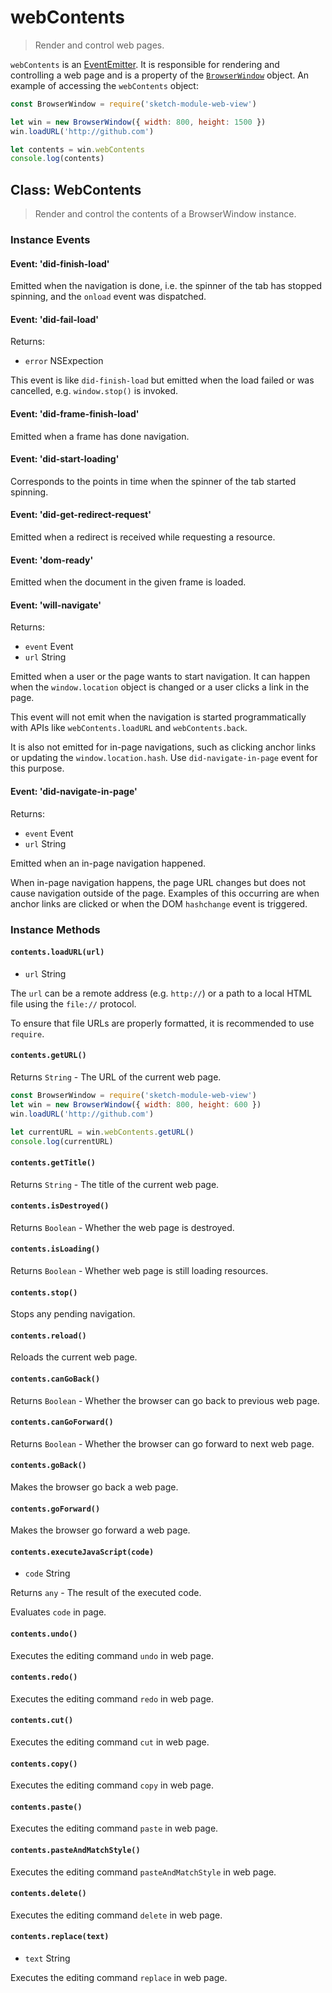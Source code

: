 # webContents

> Render and control web pages.

`webContents` is an [EventEmitter](https://nodejs.org/api/events.html#events_class_eventemitter). It is responsible for rendering and controlling a web page and is a property of the [`BrowserWindow`](browser-window.md) object. An example of accessing the `webContents` object:

```javascript
const BrowserWindow = require('sketch-module-web-view')

let win = new BrowserWindow({ width: 800, height: 1500 })
win.loadURL('http://github.com')

let contents = win.webContents
console.log(contents)
```

## Class: WebContents

> Render and control the contents of a BrowserWindow instance.

### Instance Events

#### Event: 'did-finish-load'

Emitted when the navigation is done, i.e. the spinner of the tab has stopped spinning, and the `onload` event was dispatched.

#### Event: 'did-fail-load'

Returns:

* `error` NSExpection

This event is like `did-finish-load` but emitted when the load failed or was cancelled, e.g. `window.stop()` is invoked.

#### Event: 'did-frame-finish-load'

Emitted when a frame has done navigation.

#### Event: 'did-start-loading'

Corresponds to the points in time when the spinner of the tab started spinning.

#### Event: 'did-get-redirect-request'

Emitted when a redirect is received while requesting a resource.

#### Event: 'dom-ready'

Emitted when the document in the given frame is loaded.

#### Event: 'will-navigate'

Returns:

* `event` Event
* `url` String

Emitted when a user or the page wants to start navigation. It can happen when the `window.location` object is changed or a user clicks a link in the page.

This event will not emit when the navigation is started programmatically with APIs like `webContents.loadURL` and `webContents.back`.

It is also not emitted for in-page navigations, such as clicking anchor links or updating the `window.location.hash`. Use `did-navigate-in-page` event for this purpose.

#### Event: 'did-navigate-in-page'

Returns:

* `event` Event
* `url` String

Emitted when an in-page navigation happened.

When in-page navigation happens, the page URL changes but does not cause navigation outside of the page. Examples of this occurring are when anchor links are clicked or when the DOM `hashchange` event is triggered.

### Instance Methods

#### `contents.loadURL(url)`

* `url` String

The `url` can be a remote address (e.g. `http://`) or a path to a local HTML file using the `file://` protocol.

To ensure that file URLs are properly formatted, it is recommended to use `require`.

#### `contents.getURL()`

Returns `String` - The URL of the current web page.

```javascript
const BrowserWindow = require('sketch-module-web-view')
let win = new BrowserWindow({ width: 800, height: 600 })
win.loadURL('http://github.com')

let currentURL = win.webContents.getURL()
console.log(currentURL)
```

#### `contents.getTitle()`

Returns `String` - The title of the current web page.

#### `contents.isDestroyed()`

Returns `Boolean` - Whether the web page is destroyed.

#### `contents.isLoading()`

Returns `Boolean` - Whether web page is still loading resources.

#### `contents.stop()`

Stops any pending navigation.

#### `contents.reload()`

Reloads the current web page.

#### `contents.canGoBack()`

Returns `Boolean` - Whether the browser can go back to previous web page.

#### `contents.canGoForward()`

Returns `Boolean` - Whether the browser can go forward to next web page.

#### `contents.goBack()`

Makes the browser go back a web page.

#### `contents.goForward()`

Makes the browser go forward a web page.

#### `contents.executeJavaScript(code)`

* `code` String

Returns `any` - The result of the executed code.

Evaluates `code` in page.

#### `contents.undo()`

Executes the editing command `undo` in web page.

#### `contents.redo()`

Executes the editing command `redo` in web page.

#### `contents.cut()`

Executes the editing command `cut` in web page.

#### `contents.copy()`

Executes the editing command `copy` in web page.

#### `contents.paste()`

Executes the editing command `paste` in web page.

#### `contents.pasteAndMatchStyle()`

Executes the editing command `pasteAndMatchStyle` in web page.

#### `contents.delete()`

Executes the editing command `delete` in web page.

#### `contents.replace(text)`

* `text` String

Executes the editing command `replace` in web page.

<!--
#### `contents.showDefinitionForSelection()` _macOS_

Shows pop-up dictionary that searches the selected word on the page. -->
